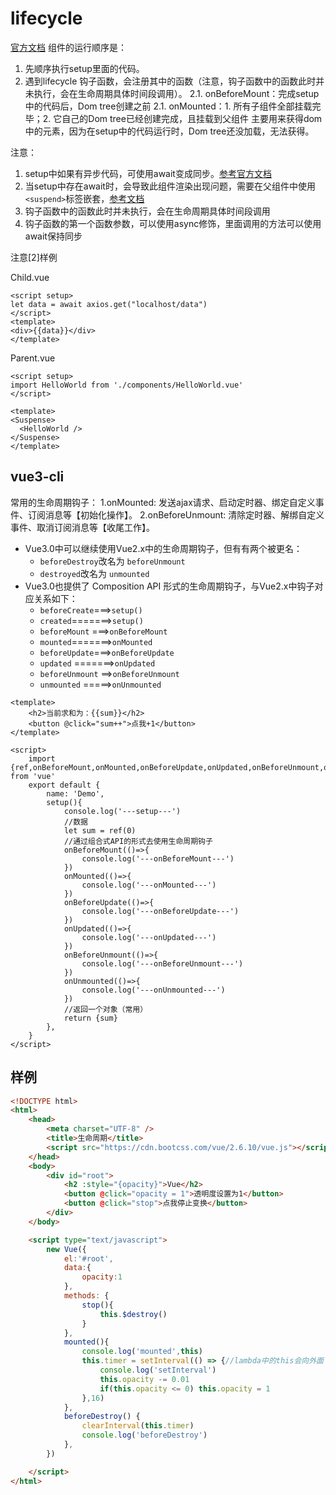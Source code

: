 # lifecycle


[官方文档](https://vuejs.org/guide/essentials/lifecycle.html)
组件的运行顺序是：
1. 先顺序执行setup里面的代码。
2. 遇到lifecycle 钩子函数，会注册其中的函数（注意，钩子函数中的函数此时并未执行，会在生命周期具体时间段调用）。
2.1. onBeforeMount：完成setup中的代码后，Dom tree创建之前
2.1. onMounted：1. 所有子组件全部挂载完毕；2. 它自己的Dom tree已经创建完成，且挂载到父组件
	主要用来获得dom中的元素，因为在setup中的代码运行时，Dom tree还没加载，无法获得。

注意：
1. setup中如果有异步代码，可使用await变成同步。[参考官方文档](https://vuejs.org/guide/built-ins/suspense.html#async-setup)
2. 当setup中存在await时，会导致此组件渲染出现问题，需要在父组件中使用`<suspend>`标签嵌套，[参考文档](https://www.trpkovski.com/2021/09/25/suspense-feature-in-vue-3-with-sfc-script-setup/)
3. 钩子函数中的函数此时并未执行，会在生命周期具体时间段调用
4. 钩子函数的第一个函数参数，可以使用async修饰，里面调用的方法可以使用await保持同步


注意[2]样例

Child.vue
```vue
<script setup>
let data = await axios.get("localhost/data")
</script>
<template>
<div>{{data}}</div>
</template>
```

Parent.vue
```vue
<script setup>
import HelloWorld from './components/HelloWorld.vue'
</script>

<template>
<Suspense>
  <HelloWorld />
</Suspense>
</template>
```


## vue3-cli
常用的生命周期钩子：
    1.onMounted: 发送ajax请求、启动定时器、绑定自定义事件、订阅消息等【初始化操作】。
    2.onBeforeUnmount: 清除定时器、解绑自定义事件、取消订阅消息等【收尾工作】。

- Vue3.0中可以继续使用Vue2.x中的生命周期钩子，但有有两个被更名：
  - ```beforeDestroy```改名为 ```beforeUnmount```
  - ```destroyed```改名为 ```unmounted```
- Vue3.0也提供了 Composition API 形式的生命周期钩子，与Vue2.x中钩子对应关系如下：
  - `beforeCreate`===>`setup()`
  - `created`=======>`setup()`
  - `beforeMount` ===>`onBeforeMount`
  - `mounted`=======>`onMounted`
  - `beforeUpdate`===>`onBeforeUpdate`
  - `updated` =======>`onUpdated`
  - `beforeUnmount` ==>`onBeforeUnmount`
  - `unmounted` =====>`onUnmounted`

```vue
<template>
	<h2>当前求和为：{{sum}}</h2>
	<button @click="sum++">点我+1</button>
</template>

<script>
	import {ref,onBeforeMount,onMounted,onBeforeUpdate,onUpdated,onBeforeUnmount,onUnmounted} from 'vue'
	export default {
		name: 'Demo',
		setup(){
			console.log('---setup---')
			//数据
			let sum = ref(0)
			//通过组合式API的形式去使用生命周期钩子
			onBeforeMount(()=>{
				console.log('---onBeforeMount---')
			})
			onMounted(()=>{
				console.log('---onMounted---')
			})
			onBeforeUpdate(()=>{
				console.log('---onBeforeUpdate---')
			})
			onUpdated(()=>{
				console.log('---onUpdated---')
			})
			onBeforeUnmount(()=>{
				console.log('---onBeforeUnmount---')
			})
			onUnmounted(()=>{
				console.log('---onUnmounted---')
			})
			//返回一个对象（常用）
			return {sum}
		},
	}
</script>
```



## 样例
```html
<!DOCTYPE html>
<html>
	<head>
		<meta charset="UTF-8" />
		<title>生命周期</title>
		<script src="https://cdn.bootcss.com/vue/2.6.10/vue.js"></script>
	</head>
	<body>
		<div id="root">
			<h2 :style="{opacity}">Vue</h2>
			<button @click="opacity = 1">透明度设置为1</button>
			<button @click="stop">点我停止变换</button>
		</div>
	</body>

	<script type="text/javascript">
		new Vue({
			el:'#root',
			data:{
				opacity:1
			},
			methods: {
				stop(){
					this.$destroy()
				}
			},
			mounted(){
				console.log('mounted',this)
				this.timer = setInterval(() => {//lambda中的this会向外面
					console.log('setInterval')
					this.opacity -= 0.01
					if(this.opacity <= 0) this.opacity = 1
				},16)
			},
			beforeDestroy() {
				clearInterval(this.timer)
				console.log('beforeDestroy')
			},
		})

	</script>
</html>
```